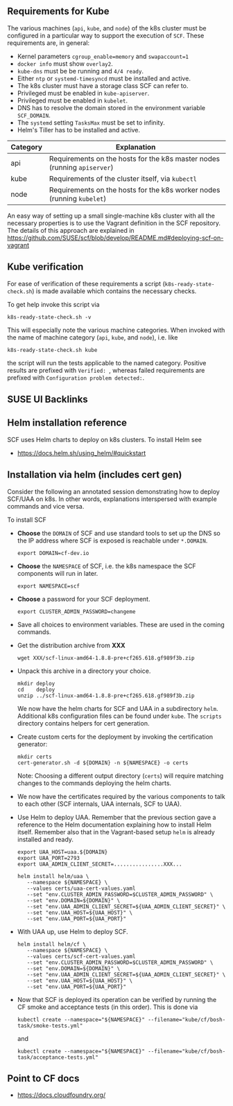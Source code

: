 ## Requirements for Kube

The various machines (`api`, `kube`, and `node`) of the k8s cluster must be configured in a particular way to support the execution of `SCF`. These requirements are, in general:

* Kernel parameters `cgroup_enable=memory` and `swapaccount=1`
* `docker info` must show `overlay2`.
* `kube-dns` must be be running and `4/4 ready`.
* Either `ntp` or `systemd-timesyncd` must be installed and active.
* The k8s cluster must have a storage class SCF can refer to.
* Privileged must be enabled in `kube-apiserver`.
* Privileged must be enabled in `kubelet`.
* DNS has to resolve the domain stored in the environment variable `SCF_DOMAIN`.
* The `systemd` setting `TasksMax` must be set to infinity.
* Helm's Tiller has to be installed and active.

|Category|Explanation|
|---|---|
|api| Requirements on the hosts for the k8s master nodes (running `apiserver`) |
|kube| Requirements of the cluster itself, via `kubectl` |
|node| Requirements on the hosts for the k8s worker nodes (running `kubelet`) |

An easy way of setting up a small single-machine k8s cluster with all the necessary properties is to use the Vagrant definition in the SCF repository. The details of this approach are explained in https://github.com/SUSE/scf/blob/develop/README.md#deploying-scf-on-vagrant

## Kube verification

For ease of verification of these requirements a script (`k8s-ready-state-check.sh`) is made available which contains the necessary checks.

To get help invoke this script via
```
k8s-ready-state-check.sh -v
```
This will especially note the various machine categories. When invoked with the name of machine category (`api`, `kube`, and `node`), i.e. like
```
k8s-ready-state-check.sh kube
```
the script will run the tests applicable to the named category.
Positive results are prefixed with `Verified: `,
whereas failed requirements are prefixed with `Configuration problem detected:`.

## SUSE UI Backlinks
## Helm installation reference

SCF uses Helm charts to deploy on k8s clusters.
To install Helm see

* https://docs.helm.sh/using_helm/#quickstart

## Installation via helm (includes cert gen)

Consider the following an annotated session demonstrating how to deploy SCF/UAA on k8s. In other words, explanations interspersed with example commands and vice versa.

To install SCF
* __Choose__ the `DOMAIN` of SCF and use standard tools to set up the DNS
  so the IP address where SCF is exposed is reachable under `*.DOMAIN`.
   ```
   export DOMAIN=cf-dev.io
   ```
* __Choose__ the `NAMESPACE` of SCF, i.e. the k8s namespace the SCF components will run in later.
   ```
   export NAMESPACE=scf
   ```
* __Choose__ a password for your SCF deployment.
   ```
   export CLUSTER_ADMIN_PASSWORD=changeme
   ```
* Save all choices to environment variables.
  These are used in the coming commands.
* Get the distribution archive from **XXX**
  ```
  wget XXX/scf-linux-amd64-1.8.8-pre+cf265.618.gf989f3b.zip
  ```
* Unpack this archive in a directory your choice.
  ```
  mkdir deploy
  cd    deploy
  unzip ../scf-linux-amd64-1.8.8-pre+cf265.618.gf989f3b.zip
  ```
  We now have the helm charts for SCF and UAA in a subdirectory `helm`.
  Additional k8s configuration files can be found under `kube`.
  The `scripts` directory contains helpers for cert generation.

* Create custom certs for the deployment by invoking the certification generator:
  ```
  mkdir certs
  cert-generator.sh -d ${DOMAIN} -n ${NAMESPACE} -o certs
  ```
  Note: Choosing a different output directory (`certs`) will require matching changes to the commands deploying the helm charts.

* We now have the certificates required by the various components to talk to each other (SCF internals, UAA internals, SCF to UAA).

* Use Helm to deploy UAA. Remember that the previous section gave a reference to the Helm documentation explaining how to install Helm itself. Remember also that in the Vagrant-based setup `helm` is already installed and ready.
  ```
  export UAA_HOST=uaa.${DOMAIN}
  export UAA_PORT=2793
  export UAA_ADMIN_CLIENT_SECRET=................XXX...

  helm install helm/uaa \
     --namespace ${NAMESPACE} \
     --values certs/uaa-cert-values.yaml
     --set "env.CLUSTER_ADMIN_PASSWORD=$CLUSTER_ADMIN_PASSWORD" \
     --set "env.DOMAIN=${DOMAIN}" \
     --set "env.UAA_ADMIN_CLIENT_SECRET=${UAA_ADMIN_CLIENT_SECRET}" \
     --set "env.UAA_HOST=${UAA_HOST}" \
     --set "env.UAA_PORT=${UAA_PORT}"
  ```

* With UAA up, use Helm to deploy SCF.
  ```
  helm install helm/cf \
     --namespace ${NAMESPACE} \
     --values certs/scf-cert-values.yaml
     --set "env.CLUSTER_ADMIN_PASSWORD=$CLUSTER_ADMIN_PASSWORD" \
     --set "env.DOMAIN=${DOMAIN}" \
     --set "env.UAA_ADMIN_CLIENT_SECRET=${UAA_ADMIN_CLIENT_SECRET}" \
     --set "env.UAA_HOST=${UAA_HOST}" \
     --set "env.UAA_PORT=${UAA_PORT}"
  ```

* Now that SCF is deployed its operation can be verified by running the CF smoke and acceptance tests (in this order). This is done via
   ```
   kubectl create --namespace="${NAMESPACE}" --filename="kube/cf/bosh-task/smoke-tests.yml"
   ```
   and
   ```
   kubectl create --namespace="${NAMESPACE}" --filename="kube/cf/bosh-task/acceptance-tests.yml"
   ```

## Point to CF docs

* https://docs.cloudfoundry.org/
